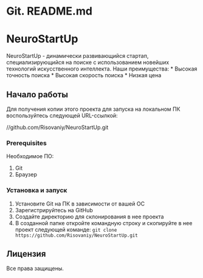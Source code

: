 # Git. README.md 

# NeuroStartUp

NeuroStartUp - динамически развивающийся стартап, специализирующийся на поиске с использованием новейших технологий искусственного интеллекта. Наши преимущества:
    * Высокая точность поиска
    * Высокая скорость поиска
    * Низкая цена

## Начало работы

Для получения копии этого проекта для запуска на локальном ПК воспользуйтесь следующей URL-ссылкой:

//github.com/Risovaniy/NeuroStartUp.git

### Prerequisites

Необходимое ПО:

1. Git
1. Браузер

### Установка и запуск

1. Установите Git на ПК в зависимости от вашей ОС
1. Зарегистрируйтесь на GitHub 
1. Создайте директорию для склонирования в нее проекта
1. В созданной папке откройте командную строку и скопируйте в нее проект следующей команде: 
`git clone https://github.com/Risovaniy/NeuroStartUp.git`

## Лицензия

Все права защищены. 
